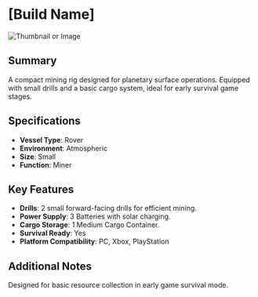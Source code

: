 # [Build Name]

![Thumbnail or Image](path/to/image.jpg)

## Summary
A compact mining rig designed for planetary surface operations. Equipped with small drills and a basic cargo system, ideal for early survival game stages.

## Specifications
- **Vessel Type**: Rover
- **Environment**: Atmospheric
- **Size**: Small
- **Function**: Miner

## Key Features
- **Drills**: 2 small forward-facing drills for efficient mining.
- **Power Supply**: 3 Batteries with solar charging.
- **Cargo Storage**: 1 Medium Cargo Container.
- **Survival Ready**: Yes
- **Platform Compatibility**: PC, Xbox, PlayStation

## Additional Notes
Designed for basic resource collection in early game survival mode.
